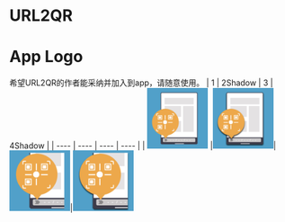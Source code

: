 # URL2QR

# App Logo
希望URL2QR的作者能采纳并加入到app，请随意使用。
|  1   | 2Shadow  |  3   | 4Shadow  |
|  ----  | ----  |  ----  | ----  |
| <img src="https://github.com/RainyMoment/URL2QR/blob/main/URL2QR_Blue.jpg" width="108" height="108" /> |<img src="https://github.com/RainyMoment/URL2QR/blob/main/URL2QR_Blue_Shadow.jpg" width="108" height="108" />| <img src="https://github.com/RainyMoment/URL2QR/blob/main/URL2QR_Blue_Mini.jpg" width="108" height="108"/>|<img src="https://github.com/RainyMoment/URL2QR/blob/main/URL2QR_Blue_Mini_Shadow.jpg" width="108" height="108"/>
